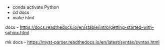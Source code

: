 - conda activate Python
- cd docs
- make html

docs - 
https://docs.readthedocs.io/en/stable/intro/getting-started-with-sphinx.html

mk docs - 
https://myst-parser.readthedocs.io/en/latest/syntax/syntax.html